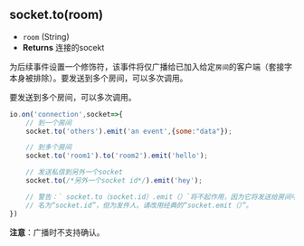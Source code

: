 ## socket.to(room)

- `room` (String)
- **Returns** 连接的socekt

为后续事件设置一个修饰符，该事件将仅广播给已加入给定`房间`的客户端（套接字本身被排除）。要发送到多个房间，可以多次调用。

要发送到多个房间，可以多次调用。

```js
io.on('connection',socket=>{
    // 到一个房间
    socket.to('others').emit('an event',{some:"data"});

    // 到多个房间
    socket.to('room1').to('room2').emit('hello');

    // 发送私信到另外一个socket
    socket.to(/*另外一个socket id*/).emit('hey');

    // 警告：` socket.to（socket.id）.emit（）`将不起作用，因为它将发送给房间中的每个人
    // 名为“socket.id”，但为发件人。请改用经典的“socket.emit（）”。
})
```

**注意**：广播时不支持确认。
